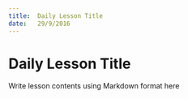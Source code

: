 ```yaml
---
title:  Daily Lesson Title
date:   29/9/2016
---
```


# Daily Lesson Title

Write lesson contents using Markdown format here